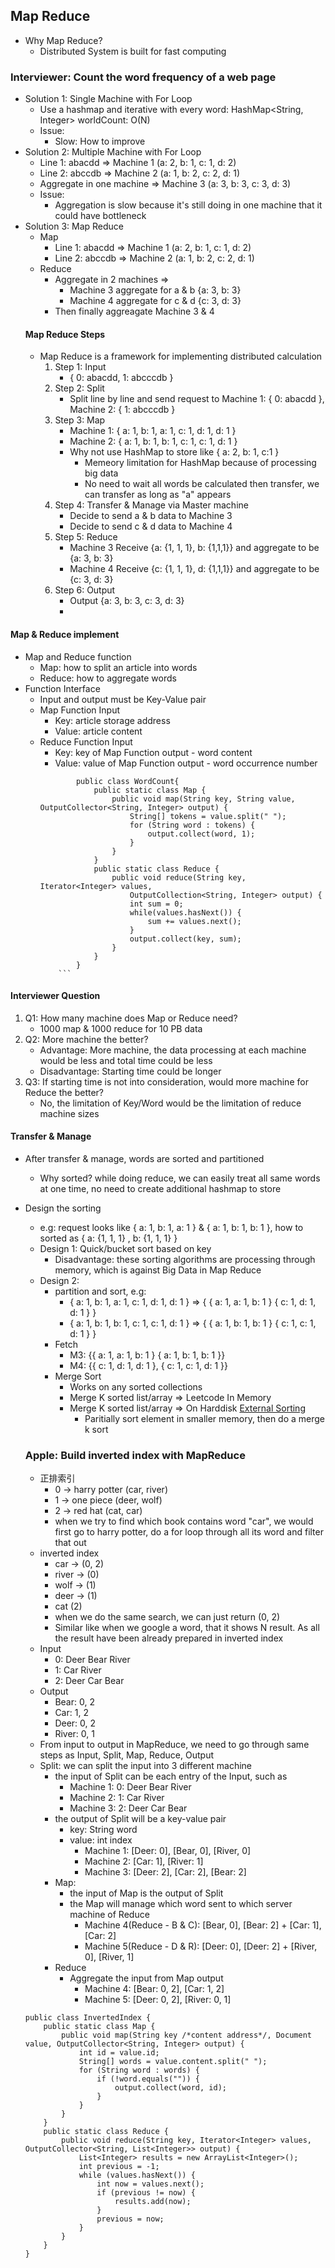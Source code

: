 ## Map Reduce
- Why Map Reduce?
	- Distributed System is built for fast computing

### Interviewer: Count the word frequency of a web page
- Solution 1: Single Machine with For Loop
	- Use a hashmap and iterative with every word: HashMap<String, Integer> worldCount: O(N)
	- Issue:
		- Slow: How to improve
- Solution 2: Multiple Machine with For Loop
	- Line 1: abacdd => Machine 1 (a: 2, b: 1, c: 1, d: 2)
	- Line 2: abccdb => Machine 2 (a: 1, b: 2, c: 2, d: 1)
	- Aggregate in one machine => Machine 3 (a: 3, b: 3, c: 3, d: 3)
	- Issue:
		- Aggregation is slow because it's still doing in one machine that it could have bottleneck
- Solution 3: Map Reduce
	- Map
		- Line 1: abacdd => Machine 1 (a: 2, b: 1, c: 1, d: 2)
		- Line 2: abccdb => Machine 2 (a: 1, b: 2, c: 2, d: 1)
	- Reduce
		- Aggregate in  2 machines => 
			- Machine 3 aggregate for a & b {a: 3, b: 3}
			- Machine 4 aggregate for c & d {c: 3, d: 3}
		- Then finally aggreagate Machine 3 & 4
	#### Map Reduce Steps
	- Map Reduce is a framework for implementing distributed calculation
		1. Step 1: Input	
			- { 0: abacdd, 1: abcccdb }
		2. Step 2: Split   
			- Split line by line and send request to Machine 1: { 0: abacdd }, Machine 2: { 1: abcccdb }
		3. Step 3: Map	
			- Machine 1: { a: 1, b: 1, a: 1, c: 1, d: 1, d: 1 }
			- Machine 2: { a: 1, b: 1, b: 1, c: 1, c: 1, d: 1 }
			- Why not use HashMap to store like { a: 2, b: 1, c:1 }
				- Memeory limitation for HashMap because of processing big data
				- No need to wait all words be calculated then transfer, we can transfer as long as "a" appears
		4. Step 4: Transfer & Manage via Master machine
			- Decide to send a & b data to Machine 3
			- Decide to send c & d data to Machine 4
		5. Step 5: Reduce
			- Machine 3 Receive {a: {1, 1, 1}, b: {1,1,1}} and aggregate to be {a: 3, b: 3}
			- Machine 4 Receive {c: {1, 1, 1}, d: {1,1,1}} and aggregate to be {c: 3, d: 3}
		6. Step 6: Output
			- Output {a: 3, b: 3, c: 3, d: 3}
			- 
#### Map & Reduce implement
- Map and Reduce function
	- Map: how to split an article into words
	- Reduce: how to aggregate words
- Function Interface
	- Input and output must be Key-Value pair
	- Map Function Input
		- Key: article storage address
		- Value: article content
	- Reduce Function Input
		- Key: key of Map Function output - word content
		- Value: value of Map Function output - word occurrence number
		```
				public class WordCount{
					public static class Map {
						public void map(String key, String value, OutputCollector<String, Integer> output) {
							String[] tokens = value.split(" ");
							for (String word : tokens) {
								output.collect(word, 1);
							}
						}
					}
					public static class Reduce {
						public void reduce(String key, Iterator<Integer> values, 
							OutputCollection<String, Integer> output) {
							int sum = 0;
							while(values.hasNext()) {
								sum += values.next();
							}
							output.collect(key, sum);
						}
					}
				}
			```
		
#### Interviewer Question
1. Q1: How many machine does Map or Reduce need?
	- 1000 map & 1000 reduce for 10 PB data
2. Q2: More machine the better?
	- Advantage: More machine, the data processing at each machine would be less and total time could be less
	- Disadvantage: Starting time could be longer
3. Q3: If starting time is not into consideration, would more machine for Reduce the better?
	- No, the limitation of Key/Word would be the limitation of reduce machine sizes

#### Transfer & Manage
- After transfer & manage, words are sorted and partitioned
	- Why sorted? while doing reduce, we can easily treat all same words at one time, no need to create additional hashmap to store
- Design the sorting
	- e.g: request looks like { a: 1, b: 1, a: 1 } & { a: 1, b: 1, b: 1 }, how to sorted as { a: {1, 1, 1} , b: {1, 1, 1} }
	- Design 1: Quick/bucket sort based on key
		- Disadvantage: these sorting algorithms are processing through memory, which is against Big Data in Map Reduce
	- Design 2: 
		- partition and sort, e.g:
			- { a: 1, b: 1, a: 1, c: 1, d: 1, d: 1 } => { { a: 1, a: 1, b: 1 } { c: 1, d: 1, d: 1 } }
			- { a: 1, b: 1, b: 1, c: 1, c: 1, d: 1 } => { { a: 1, b: 1, b: 1 } { c: 1, c: 1, d: 1 } }
		- Fetch
			- M3: {{ a: 1, a: 1, b: 1 }  { a: 1, b: 1, b: 1 }}
			- M4: {{ c: 1, d: 1, d: 1 }, { c: 1, c: 1, d: 1 }}
		- Merge Sort
			- Works on any sorted collections
			- Merge K sorted list/array => Leetcode In Memory
			- Merge K sorted list/array => On Harddisk [External Sorting](https://en.wikipedia.org/wiki/External_sorting)
				- Paritially sort element in smaller memory, then do a merge k sort
	
	### Apple: Build inverted index with MapReduce
	- 正排索引
		- 0 -> harry potter (car, river)
		- 1 -> one piece (deer, wolf)
		- 2 -> red hat (cat, car)
		- when we try to find which book contains word "car", we would first go to harry potter, do a for loop through all its word and filter that out
	- inverted index
		- car -> (0, 2)
		- river -> (0)
		- wolf -> (1)
		- deer -> (1)
		- cat (2)
		- when we do the same search, we can just return (0, 2)
		- Similar like when we google a word, that it shows N result. As all the result have been already prepared in inverted index
	- Input
		- 0: Deer Bear River
		- 1: Car River
		- 2: Deer Car Bear
	- Output
		- Bear: 0, 2
		- Car: 1, 2
		- Deer: 0, 2
		- River: 0, 1
	- From input to output in MapReduce, we need to go through same steps as Input, Split, Map, Reduce, Output
	- Split: we can split the input into 3 different machine
		- the input of Split can be each entry of the Input, such as
			- Machine 1: 0: Deer Bear River
			- Machine 2: 1: Car River
			- Machine 3: 2: Deer Car Bear
		- the output of Split will be a key-value pair
			- key: String word
			- value: int index
				- Machine 1: [Deer: 0], [Bear, 0], [River, 0]
				- Machine 2: [Car: 1], [River: 1]
				- Machine 3: [Deer: 2], [Car: 2], [Bear: 2]
		- Map:
			- the input of Map is the output of Split
			- the Map will manage which word sent to which server machine of Reduce
				- Machine 4(Reduce - B & C): [Bear, 0], [Bear: 2] + [Car: 1], [Car: 2]
				- Machine 5(Reduce - D & R): [Deer: 0], [Deer: 2] + [River, 0], [River, 1]
		- Reduce
			- Aggregate the input from Map output
				- Machine 4: [Bear: 0, 2], [Car: 1, 2]
				- Machine 5: [Deer: 0, 2], [River: 0, 1]
	```
	public class InvertedIndex {
		public static class Map {
			public void map(String key /*content address*/, Document value, OutputCollector<String, Integer> output) {
				int id = value.id;
				String[] words = value.content.split(" ");
				for (String word : words) {
					if (!word.equals("")) {
						output.collect(word, id);
					}
				}
			}
		}
		public static class Reduce {
			public void reduce(String key, Iterator<Integer> values, OutputCollector<String, List<Integer>> output) {
				List<Integer> results = new ArrayList<Integer>();
				int previous = -1;
				while (values.hasNext()) {
					int now = values.next();
					if (previous != now) {
						results.add(now);
					}
					previous = now;
				}
			}
		}
	}
	```
<!--stackedit_data:
eyJoaXN0b3J5IjpbMTQwNjg2MzY0NCwtMjQ4MzI5ODQ4LDEyMD
I0MTE0NzQsLTEzNjg0MTUwMTQsLTE4Nzc5NTQ1NjNdfQ==
-->